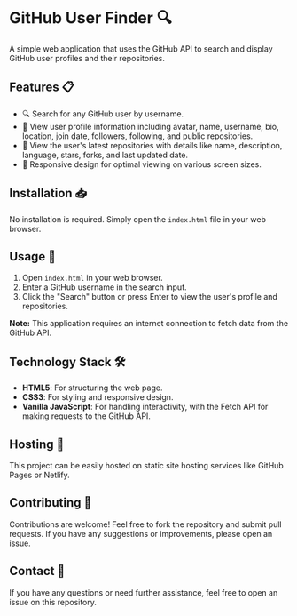 # GitHub User Finder 🔍

A simple web application that uses the GitHub API to search and display GitHub user profiles and their repositories.

## Features 📋

- 🔍 Search for any GitHub user by username.
- 👤 View user profile information including avatar, name, username, bio, location, join date, followers, following, and public repositories.
- 📂 View the user's latest repositories with details like name, description, language, stars, forks, and last updated date.
- 📱 Responsive design for optimal viewing on various screen sizes.

## Installation 📥

No installation is required. Simply open the `index.html` file in your web browser.

## Usage 📖

1. Open `index.html` in your web browser.
2. Enter a GitHub username in the search input.
3. Click the "Search" button or press Enter to view the user's profile and repositories.

**Note:** This application requires an internet connection to fetch data from the GitHub API.

## Technology Stack 🛠️

- **HTML5**: For structuring the web page.
- **CSS3**: For styling and responsive design.
- **Vanilla JavaScript**: For handling interactivity, with the Fetch API for making requests to the GitHub API.

## Hosting 🚀

This project can be easily hosted on static site hosting services like GitHub Pages or Netlify.

## Contributing 🤝

Contributions are welcome! Feel free to fork the repository and submit pull requests. If you have any suggestions or improvements, please open an issue.

## Contact 💬

If you have any questions or need further assistance, feel free to open an issue on this repository.

